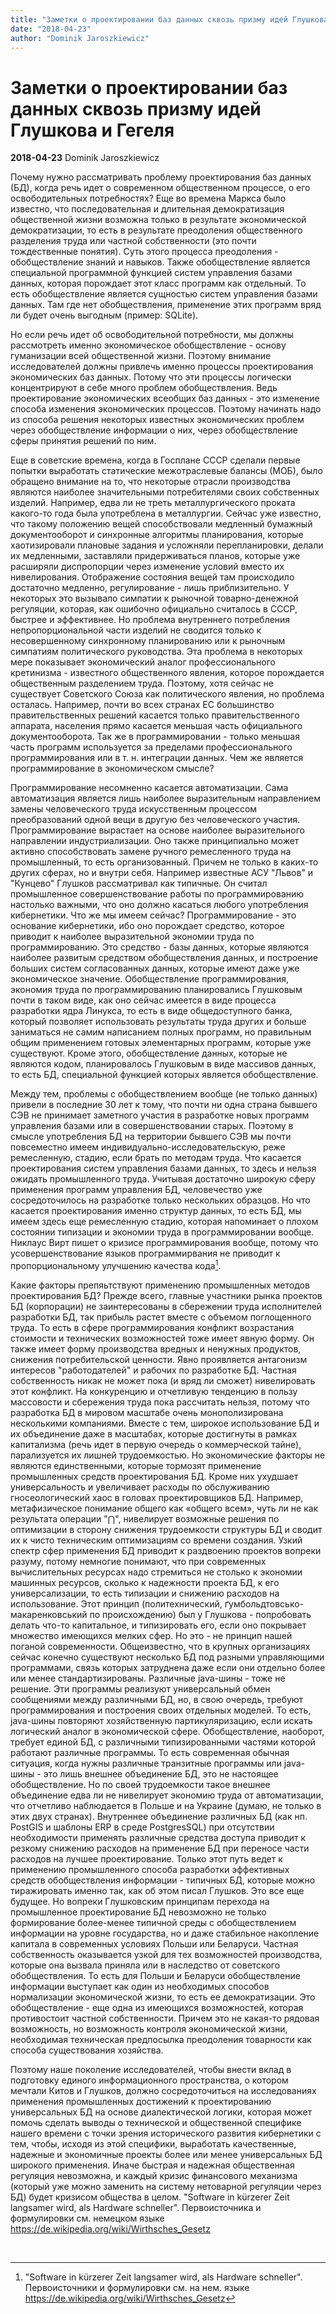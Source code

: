 ```yaml
---
title: "Заметки о проектировании баз данных сквозь призму идей Глушкова и Гегеля"
date: "2018-04-23"
author: "Dominik Jaroszkiewicz"
---
```


# Заметки о проектировании баз данных сквозь призму идей Глушкова и Гегеля

**2018-04-23** Dominik Jaroszkiewicz

Почему нужно рассматривать проблему проектирования баз данных (БД), когда речь идет о современном общественном процессе, о его освободительных потребностях? Еще во времена Маркса было известно, что последовательная и длительная демократизация общественной жизни возможна только в результате экономической демократизации, то есть в результате преодоления общественного разделения труда или частной собственности (это почти тождественные понятия). Суть этого процесса преодоления - обобществление знаний и навыков. Также обобществление является специальной программной функцией систем управления базами данных, которая порождает этот класс программ как отдельный. То есть обобществление является сущностью систем управления базами данных. Там где нет обобществления, применение этих программ вряд ли будет очень выгодным (пример: SQLite).

 Но если речь идет об освободительной потребности, мы должны рассмотреть именно экономическое обобществление - основу гуманизации всей общественной жизни. Поэтому внимание исследователей должны привлечь именно процессы проектирования экономических баз данных. Потому что эти процессы логически концентрируют в себе много проблем обобществления. Ведь проектирование экономических всеобщих баз данных - это изменение способа изменения экономических процессов. Поэтому начинать надо из способа решения некоторых известных экономических проблем через обобществление информации о них, через обобществление сферы принятия решений по ним.

 Еще в советские времена, когда в Госплане СССР сделали первые попытки выработать статические межотраслевые балансы (МОБ), было обращено внимание на то, что некоторые отрасли производства являются наиболее значительными потребителями своих собственных изделий. Например, едва ли не треть металлургического проката какого-то года была употреблена в металлургии. Сейчас уже известно, что такому положению вещей способствовали медленный бумажный документооборот и синхронные алгоритмы планирования, которые хаотизировали плановые задания и усложняли перепланировки, делали их медленными, заставляли придерживаться планов, которые уже расширяли диспропорции через изменение условий вместо их нивелирования. Отображение состояния вещей там происходило достаточно медленно, регулирование - лишь приблизительно. У некоторых это вызывало симпатии к рыночной товарно-денежной регуляции, которая, как ошибочно официально считалось в СССР, быстрее и эффективнее. Но проблема внутреннего потребления непропорциональной части изделий не сводится только к несовершенному синхронному планированию или к рыночным симпатиям политического руководства. Эта проблема в некоторых мере показывает экономический аналог профессионального кретинизма - известного общественного явления, которое порождается общественным разделением труда. Поэтому, хотя сейчас не существует Советского Союза как политического явления, но проблема осталась. Например, почти во всех странах ЕС большинство правительственных решений касается только правительственного аппарата, населения прямо касается меньшая часть официального документооборота. Так же в программировании - только меньшая часть программ используется за пределами профессионального программирования или в т. н. интеграции данных. Чем же является программирование в экономическом смысле?

 Программирование несомненно касается автоматизации. Сама автоматизация является лишь наиболее выразительным направлением замены человеческого труда искусственным процессом преобразований одной вещи в другую без человеческого участия. Программирование вырастает на основе наиболее выразительного направлении индустриализации. Оно также принципиально может активно способствовать замене ручного ремесленного труда на промышленный, то есть организованный. Причем не только в каких-то других сферах, но и внутри себя. Например известные АСУ "Львов" и "Кунцево" Глушков рассматривал как типичные. Он считал промышленное совершенствование работы по программированию настолько важными, что оно должно касаться любого употребления кибернетики. Что же мы имеем сейчас? Программирование - это основание кибернетики, ибо оно порождает средство, которое приводит к наиболее выразительной экономии труда по программированию. Это средство - базы данных, которые являются наиболее развитым средством обобществления данных, и построение больших систем согласованных данных, которые имеют даже уже экономическое значение. Обобществление программирования, экономия труда по программированию планировались Глушковым почти в таком виде, как оно сейчас имеется в виде процесса разработки ядра Линукса, то есть в виде общедоступного банка, который позволяет использовать результаты труда других и больше заниматься не самим написанием полных программ, но правильным общим применением готовых элементарных программ, которые уже существуют. Кроме этого, обобществление данных, которые не являются кодом, планировалось Глушковым в виде массивов данных, то есть БД, специальной функцией которых является обобществление.

 Между тем, проблемы с обобществлением вообще (не только данных) привели в последние 30 лет к тому, что почти ни одна страна бывшего СЭВ не принимает заметного участия в разработке новых программ управления базами или в совершенствовании старых. Поэтому в смысле употребления БД на территории бывшего СЭВ мы почти повсеместно имеем индивидуально-исследовательскую, реже ремесленную, стадию, если брать по методам труда. Что касается проектирования систем управления базами данных, то здесь и нельзя ожидать промышленного труда. Учитывая достаточно широкую сферу применения программ управления БД, человечество уже сосредоточилось на разработке только нескольких образцов. Но что касается проектирования именно структур данных, то есть БД, мы имеем здесь еще ремесленную стадию, которая напоминает о плохом состоянии типизации и экономии труда в программировании вообще. Никлаус Вирт пишет о кризисе программирования вообще, потому что усовершенствование языков программирвания не приводит к пропорциональному улучшению качества кода[^1].

 Какие факторы препяьтствуют применению промышленных методов проектирования БД? Прежде всего, главные участники рынка проектов БД (корпорации) не заинтересованы в сбережении труда исполнителей разработки БД, так прибыль растет вместе с объемом поглощенного труда. То есть в сфере программирования конфликт возрастания стоимости и технических возможностей тоже имеет явную форму. Он также имеет форму производства вредных и ненужных продуктов, снижения потребительской ценности. Явно проявляется антагонизм интересов "работодателей" и рабочих по разработке БД. Частная собственность никак не может пока (и вряд ли сможет) нивелировать этот конфликт. На конкуренцию и отчетливую тенденцию в пользу массовости и сбережения труда пока рассчитать нельзя, потому что разработка БД в мировом масштабе очень монополизирована несколькими компаниями. Вместе с тем, широкое использование БД и их объединение даже в масштабах, которые достигнуты в рамках капитализма (речь идет в первую очередь о коммерческой тайне), парализуется их лишней трудоемкостью. Но экономические факторы не являются единственными, которые тормозят применение промышленных средств проектирования БД. Кроме них ухудшает универсальность и увеличивает расходы по обслуживанию гносеологический хаос в головах проектировщиков БД. Например, метафизическое понимание общего как «общего всем», чуть ли не как результата операции "⋂", нивелирует возможные решения по оптимизации в сторону снижения трудоемкости структуры БД и сводит их к чисто техническим оптимизациям со времени создания. Узкий спектр сфер применения БД приводит к раздвоению проектов вопреки разуму, потому немногие понимают, что при современных вычислительных ресурсах надо стремиться не столько к экономии машинных ресурсов, сколько к надежности проекта БД, к его универсализации, то есть типизации и снижению расходов на использование. Этот принцип (политехнический, ґумбольдтовсько-макаренковський по происхождению) был у Глушкова - попробовать делать что-то капитальное, и типизировать его, если оно покрывает множество имеющихся мелких сфер. Но это - не принцип нашей поганой современности. Общеизвестно, что в крупных организациях сейчас конечно существуют несколько БД под разными управляющими программами, связь которых затруднена даже если они отдельно более или менее стандартизированы. Различные java-шины - тоже не решение. Эти программы реализуют универсальный обмен сообщениями между различными БД, но, в свою очередь, требуют программирования и построения своих отдельных моделей. То есть, java-шины повторяют хозяйственную партикуляризацию, если искать логический аналог в экономической сфере. Обобществление, наоборот, требует единой БД, с различными типизированными частями которой работают различные программы. То есть современная обычная ситуация, когда нужны различные транзитные программы или java-шины - это лишь внешнее объединение БД, это не настоящее обобществление. Но по своей трудоемкости такое внешнее объединение едва ли не нивелирует экономию труда от автоматизации, что отчетливо наблюдается в Польше и на Украине (думаю, не только в этих двух странах). Внутреннее объединение различных БД (как нп. PostGIS и шаблоны ERP в среде PostgresSQL) при отсутствии необходимости применять различные средства доступа приводит к резкому снижению расходов на применение БД при переносе части расходов на лучшее проектирование. Только этот путь ведет к применению промышленного способа разработки эффективных средств обобществления информации - типичных БД, которые можно тиражировать именно так, как об этом писал Глушков. Это все еще будущее. Но вопреки Глушковским принципам перехода на промышленное проектирование БД невозможно не только формирование более-менее типичной среды с обобществлением информации на уровне государства, но и даже стабильное накопление капитала в современных условиях Польши или Беларуси. Частная собственность оказывается узкой для тех возможностей производства, которые она вызвала приняла или в наследство от советского обобществления. То есть для Польши и Беларуси обобществление информации выступает как один из необходимых способов нормализации экономической жизни, то есть ее демократизации. Это обобществление - еще одна из имеющихся возможностей, которая противостоит частной собственности. Причем это не какая-то рядовая возможность, но возможность контроля экономической жизни, необходимая техническая предпосылка преодоления товарности как способа существования хозяйства.

 Поэтому наше поколение исследователей, чтобы внести вклад в подготовку единого информационного пространства, о котором мечтали Китов и Глушков, должно сосредоточиться на исследованиях применения промышленных достижений к проектированию универсальных БД на основе диалектической логики, которая может помочь сделать выводы о технической и общественной специфике нашего времени с точки зрения исторического развития кибернетики с тем, чтобы, исходя из этой специфики, выработать качественные, надежные и экономичные проекты более или менее универсальных БД широкого применения. Иначе быстрая и надежная общественная регуляция невозможна, и каждый кризис финансового механизма (который уже можно заменить на систему нетоварной регуляции через БД) будет кризисом общества в целом. "Software in kürzerer Zeit langsamer wird, als Hardware schneller". Первоисточника и формулировки см. немецком языке https://de.wikipedia.org/wiki/Wirthsches_Gesetz

 

[^1]: "Software 	in kürzerer Zeit langsamer wird, als Hardware schneller". 	Первоисточники и формулировки см. на 	нем. языке https://de.wikipedia.org/wiki/Wirthsches_Gesetz